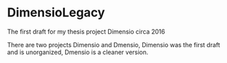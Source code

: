 # DimensioLegacy
The first draft for my thesis project Dimensio circa 2016

There are two projects Dimensio and Dmensio, Dimensio was the first draft and is unorganized, Dmensio is a cleaner version.
